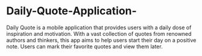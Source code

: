 # Daily-Quote-Application-
Daily Quote is a mobile application that provides users with a daily dose of inspiration and motivation. With a vast collection of quotes from renowned authors and thinkers, this app aims to help users start their day on a positive note. Users can mark their favorite quotes and view them later.
